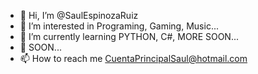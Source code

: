 - 👋 Hi, I’m @SaulEspinozaRuiz
- 👀 I’m interested in Programing, Gaming, Music...
- 🌱 I’m currently learning PYTHON, C#, MORE SOON...
- 💞️ SOON...
- 📫 How to reach me CuentaPrincipalSaul@hotmail.com

<!---
SaulEspinozaRuiz/SaulEspinozaRuiz is a ✨ special ✨ repository because its `README.md` (this file) appears on your GitHub profile.
You can click the Preview link to take a look at your changes.
--->

